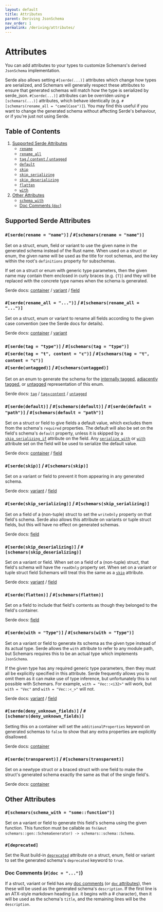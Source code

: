 ```yaml
---
layout: default
title: Attributes
parent: Deriving JsonSchema
nav_order: 1
permalink: /deriving/attributes/
---
```


<style>
h3 code {
    font-weight: bold;
}
</style>

# Attributes

You can add attributes to your types to customize Schemars's derived `JsonSchema` implementation.

Serde also allows setting `#[serde(...)]` attributes which change how types are serialized, and Schemars will generally respect these attributes to ensure that generated schemas will match how the type is serialized by serde_json. `#[serde(...)]` attributes can be overriden using `#[schemars(...)]` attributes, which behave identically (e.g. `#[schemars(rename_all = "camelCase")]`). You may find this useful if you want to change the generated schema without affecting Serde's behaviour, or if you're just not using Serde.

## Table of Contents
1. [Supported Serde Attributes](#supported-serde-attributes)
    - [`rename`](#rename)
    - [`rename_all`](#rename_all)
    - [`tag` / `content` / `untagged`](#tag)
    - [`default`](#default)
    - [`skip`](#skip)
    - [`skip_serializing`](#skip_serializing)
    - [`skip_deserializing`](#skip_deserializing)
    - [`flatten`](#flatten)
    - [`with`](#with)
1. [Other Attributes](#other-attributes)
    - [`schema_with`](#schema_with)
    - [Doc Comments (`doc`)](#doc)

## Supported Serde Attributes

<div class="indented">

<h3 id="rename">

`#[serde(rename = "name")]` / `#[schemars(rename = "name")]`
</h3>

Set on a struct, enum, field or variant to use the given name in the generated schema instead of the Rust name. When used on a struct or enum, the given name will be used as the title for root schemas, and the key within the root's `definitions` property for subschemas.

If set on a struct or enum with generic type parameters, then the given name may contain them enclosed in curly braces (e.g. `{T}`) and they will be replaced with the concrete type names when the schema is generated.

Serde docs: [container](https://serde.rs/container-attrs.html#rename) / [variant](https://serde.rs/variant-attrs.html#rename) / [field](https://serde.rs/field-attrs.html#rename)

<h3 id="rename_all">

`#[serde(rename_all = "...")]` / `#[schemars(rename_all = "...")]`
</h3>

Set on a struct, enum or variant to rename all fields according to the given case convention (see the Serde docs for details).

Serde docs: [container](https://serde.rs/container-attrs.html#rename_all) / [variant](https://serde.rs/variant-attrs.html#rename_all)

<h3 id="tag" style="line-height: 1.5">

`#[serde(tag = "type")]` / `#[schemars(tag = "type")]` <br />
`#[serde(tag = "t", content = "c")]` / `#[schemars(tag = "t", content = "c")]` <br />
`#[serde(untagged)]` / `#[schemars(untagged)]`
</h3>

Set on an enum to generate the schema for the [internally tagged](https://serde.rs/enum-representations.html#internally-tagged), [adjacently tagged](https://serde.rs/enum-representations.html#adjacently-tagged), or [untagged](https://serde.rs/enum-representations.html#untagged) representation of this enum.

Serde docs: [`tag`](https://serde.rs/container-attrs.html#tag) / [`tag`+`content`](https://serde.rs/container-attrs.html#tag--content) / [`untagged`](https://serde.rs/container-attrs.html#untagged)

<h3 id="default">

`#[serde(default)]` / `#[schemars(default)]` / `#[serde(default = "path")]` / `#[schemars(default = "path")]`
</h3>

Set on a struct or field to give fields a default value, which excludes them from the schema's `required` properties. The default will also be set on the field's schema's `default` property, unless it is skipped by a [`skip_serializing_if`](https://serde.rs/field-attrs.html#skip_serializing_if) attribute on the field. Any [`serialize_with`](https://serde.rs/field-attrs.html#serialize_with) or [`with`](https://serde.rs/field-attrs.html#with) attribute set on the field will be used to serialize the default value.

Serde docs: [container](https://serde.rs/container-attrs.html#default) / [field](https://serde.rs/field-attrs.html#default)

<h3 id="skip">

`#[serde(skip)]` / `#[schemars(skip)]`
</h3>

Set on a variant or field to prevent it from appearing in any generated schema.

Serde docs: [variant](https://serde.rs/variant-attrs.html#skip) / [field](https://serde.rs/field-attrs.html#skip)

<h3 id="skip_serializing">

`#[serde(skip_serializing)]` / `#[schemars(skip_serializing)]`
</h3>

Set on a field of a (non-tuple) struct to set the `writeOnly` property on that field's schema. Serde also allows this attribute on variants or tuple struct fields, but this will have no effect on generated schemas.

Serde docs: [field](https://serde.rs/field-attrs.html#skip_deserializing)

<h3 id="skip_deserializing">

`#[serde(skip_deserializing)]` / `#[schemars(skip_deserializing)]`
</h3>

Set on a variant or field. When set on a field of a (non-tuple) struct, that field's schema will have the `readOnly` property set. When set on a variant or tuple struct field Schemars will treat this the same as a [`skip`](#skip) attribute.

Serde docs: [variant](https://serde.rs/variant-attrs.html#skip_deserializing) / [field](https://serde.rs/field-attrs.html#skip_deserializing)

<h3 id="flatten">

`#[serde(flatten)]` / `#[schemars(flatten)]`
</h3>

Set on a field to include that field's contents as though they belonged to the field's container.

Serde docs: [field](https://serde.rs/field-attrs.html#flatten)

<h3 id="with">

`#[serde(with = "Type")]` / `#[schemars(with = "Type")]`
</h3>

Set on a variant or field to generate its schema as the given type instead of its actual type. Serde allows the `with` attribute to refer to any module path, but Schemars requires this to be an actual type which implements `JsonSchema`.

If the given type has any required generic type parameters, then they must all be explicitly specified in this attribute. Serde frequently allows you to omit them as it can make use of type inference, but unfortunately this is not possible with Schemars. For example, `with = "Vec::<i32>"` will work, but `with = "Vec"` and `with = "Vec::<_>"` will not.

Serde docs: [variant](https://serde.rs/variant-attrs.html#with) / [field](https://serde.rs/field-attrs.html#with)

<h3 id="deny_unknown_fields">

`#[serde(deny_unknown_fields)]` / `#[schemars(deny_unknown_fields)]`
</h3>

Setting this on a container will set the `additionalProperties` keyword on generated schemas to `false` to show that any extra properties are explicitly disallowed.

Serde docs: [container](https://serde.rs/container-attrs.html#deny_unknown_fields)

<h3 id="transparent">

`#[serde(transparent)]` / `#[schemars(transparent)]`
</h3>

Set on a newtype struct or a braced struct with one field to make the struct's generated schema exactly the same as that of the single field's.

Serde docs: [container](https://serde.rs/container-attrs.html#transparent)

</div>

## Other Attributes

<h3 id="schema_with">

`#[schemars(schema_with = "some::function")]`
</h3>

Set on a variant or field to generate this field's schema using the given function. This function must be callable as `fn(&mut schemars::gen::SchemaGenerator) -> schemars::schema::Schema`.

<h3 id="deprecated">

`#[deprecated]`
</h3>

Set the Rust build-in [`deprecated`](https://doc.rust-lang.org/edition-guide/rust-2018/the-compiler/an-attribute-for-deprecation.html) attribute on a struct, enum, field or variant to set the generated schema's `deprecated` keyword to `true`.

<h3 id="doc">

Doc Comments (`#[doc = "..."]`)
</h3>

If a struct, variant or field has any [doc comments](https://doc.rust-lang.org/stable/rust-by-example/meta/doc.html#doc-comments) (or [`doc` attributes](https://doc.rust-lang.org/rustdoc/the-doc-attribute.html)), then these will be used as the generated schema's `description`. If the first line is an ATX-style markdown heading (i.e. it begins with a # character), then it will be used as the schema's `title`, and the remaining lines will be the `description`.
